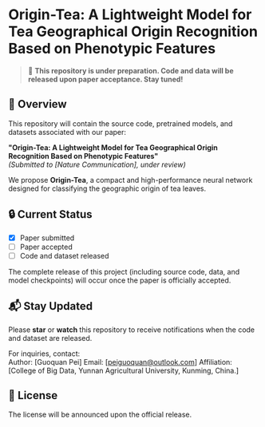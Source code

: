 # Origin-Tea: A Lightweight Model for Tea Geographical Origin Recognition Based on Phenotypic Features

> 🚧 **This repository is under preparation. Code and data will be released upon paper acceptance. Stay tuned!**

## 📌 Overview

This repository will contain the source code, pretrained models, and datasets associated with our paper:

**"Origin-Tea: A Lightweight Model for Tea Geographical Origin Recognition Based on Phenotypic Features"**  
*(Submitted to [Nature Communication], under review)*

We propose **Origin-Tea**, a compact and high-performance neural network designed for classifying the geographic origin of tea leaves. 

## 🔒 Current Status

- [x] Paper submitted  
- [ ] Paper accepted  
- [ ] Code and dataset released

The complete release of this project (including source code, data, and model checkpoints) will occur once the paper is officially accepted.

## 📬 Stay Updated

Please **star** or **watch** this repository to receive notifications when the code and dataset are released.

For inquiries, contact:  
Author: [Guoquan Pei]
Email: [peiguoquan@outlook.com]
Affiliation: [College of Big Data, Yunnan Agricultural University, Kunming, China.]


## 📄 License

The license will be announced upon the official release.
